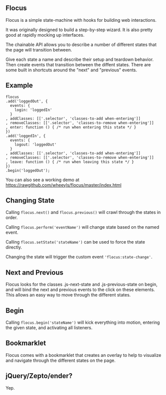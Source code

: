 Flocus
------
Flocus is a simple state-machine with hooks for building web interactions.

It was originally designed to build a step-by-step wizard. It is also pretty good at rapidly mocking up interfaces.

The chainable API allows you to describe a number of different states that the page will transition between.

Give each state a name and describe their setup and teardown behavior. Then create events that transition between the diffent states.
There are some built in shortcuts around the "next" and "previous" events.

Example
-------
    flocus
    .add('loggedOut', {
      events: {
        login: 'loggedIn'
      }
    , addClasses: [['.selector', 'classes-to-add when-entering']]
    , removeClasses: [['.selector', 'classes-to-remove when-entering']]
    , enter: function () { /* run when entering this state */ }
    })
    .add('loggedIn', {
      events: {
        logout: 'loggedOut'
      }
    , addClasses: [['.selector', 'classes-to-add when-entering']]
    , removeClasses: [['.selector', 'classes-to-remove when-entering']]
    , leave: function () { /* run when leaving this state */ }
    })
    .begin('loggedOut');

You can also see a working demo at https://rawgithub.com/wheeyls/flocus/master/index.html

Changing State
--------------
Calling ```flocus.next()``` and ```flocus.previous()``` will crawl through the states in order.

Calling ```flocus.perform('eventName')``` will change state based on the named event.

Calling ```flocus.setState('stateName')``` can be used to force the state directly.

Changing the state will trigger the custom event ```'flocus:state-change'```.

Next and Previous
-----------------
Flocus looks for the classes .js-next-state and .js-previous-state on begin, and will bind the next and previous events to the click on these elements. This allows an easy way to move through the different states.

Begin
-----
Calling ```flocus.begin('stateName')``` will kick everything into motion, entering the given state, and activating all listeners.

Bookmarklet
-----------
Flocus comes with a bookmarklet that creates an overlay to help to visualize and navigate through the different states on the page.

jQuery/Zepto/ender?
-------------------
Yep.
